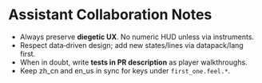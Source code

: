 # Assistant Collaboration Notes

- Always preserve **diegetic UX**. No numeric HUD unless via instruments.
- Respect data‑driven design; add new states/lines via datapack/lang first.
- When in doubt, write **tests in PR description** as player walkthroughs.
- Keep zh_cn and en_us in sync for keys under `first_one.feel.*`.
